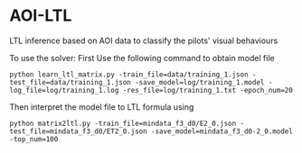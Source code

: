 # AOI-LTL
LTL inference based on AOI data to classify the pilots' visual behaviours

To use the solver:
First Use the following command to obtain model file


```
python learn_ltl_matrix.py -train_file=data/training_1.json -test_file=data/training_1.json -save_model=log/training_1.model -log_file=log/training_1.log -res_file=log/training_1.txt -epoch_num=20
```

Then interpret the model file to LTL formula using
```
python matrix2ltl.py -train_file=mindata_f3_d0/E2_0.json -test_file=mindata_f3_d0/ET2_0.json -save_model=mindata_f3_d0-2_0.model -top_num=100
```
